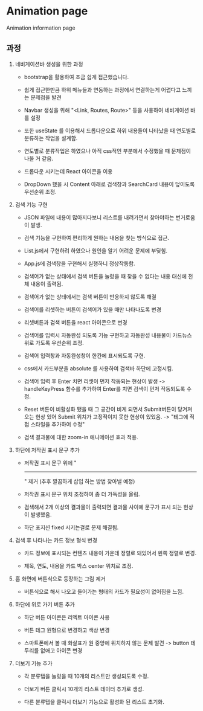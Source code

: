 # Animation page

Animation information page

## 과정

1. 네비게이션바 생성을 위한 과정

   - bootstrap을 활용하여 조금 쉽게 접근했습니다.

   - 쉽게 접근한만큼 하위 메뉴들과 연동하는 과정에서 연결하는게 어렵다고 느끼는 문제점을 발견

   - Navbar 생성을 위해 "<Link, Routes, Route>" 등을 사용하여 네비게이션 바를 설정

   - 또한 useState 를 이용해서 드롭다운으로 하위 내용들이 나타났을 때 연도별로 분류하는 작업을 설계함.

   - 연도별로 분류작업은 하였으나 아직 css적인 부분에서 수정했을 때 문제점이 나올 거 같음.

   - 드롭다운 시키는데 React 아이콘을 이용

   - DropDown 했을 시 Content 아래로 검색창과 SearchCard 내용이 덮이도록 우선순위 조정.

2. 검색 기능 구현

   - JSON 파일에 내용이 많아지다보니 리스트를 내려가면서 찾아야하는 번거로움이 발생.

   - 검색 기능을 구현하여 편리하게 원하는 내용을 찾는 방식으로 접근.

   - List.js에서 구현하려 하였으나 원인을 알기 어려운 문제에 부딪힘.

   - App.js에 검색창을 구현해서 실행하니 정상작동함.

   - 검색어가 없는 상태에서 검색 버튼을 눌렀을 때 찾을 수 없다는 내용 대신에 전체 내용이 출력됨.

   - 검색어가 없는 상태에서는 검색 버튼이 반응하지 않도록 해결

   - 검색어를 리셋하는 버튼이 검색어가 있을 때만 나타나도록 변경

   - 리셋버튼과 검색 버튼을 react 아이콘으로 변경

   - 검색어를 입력시 자동완성 되도록 기능 구현하고 자동완성 내용물이 카드뉴스 위로 가도록 우선순위 조정.

   - 검색어 입력창과 자동완성창이 한칸에 표시되도록 구현.

   - css에서 카드부분을 absolute 를 사용하여 검색바 하단에 고정시킴.

   - 검색어 입력 후 Enter 치면 리셋이 먼저 작동되는 현상이 발생 -> handleKeyPress 함수를 추가하여 Enter를 치면 검색이 먼저 작동되도록 수정.

   - Reset 버튼이 비활성화 됐을 때 그 공간이 비게 되면서 Submit버튼이 당겨져 오는 현상 있어 Submit 위치가 고정적이지 못한 현상이 있었음. -> "<span>테그에 직접 스타일을 추가하여 수정"

   - 검색 결과물에 대한 zoom-in 애니메이션 효과 적용.

3. 하단에 저작권 표시 문구 추가

   - 저작권 표시 문구 위에 "<hr />" 제거 (추후 깔끔하게 삽입 하는 방법 찾아낼 예정)

   - 저작권 표시 문구 위치 조정하여 좀 더 가독성을 올림.

   - 검색해서 2개 이상의 결과물이 출력되면 결과물 사이에 문구가 표시 되는 현상이 발생했음.

   - 하단 포지션 fixed 시키는걸로 문제 해결됨.

4. 검색 후 나타나는 카드 정보 형식 변경

   - 카드 정보에 표시되는 컨텐츠 내용이 가운데 정렬로 돼있어서 왼쪽 정렬로 변경.

   - 제목, 연도, 내용을 카드 박스 center 위치로 조정.

5. 홈 화면에 버튼식으로 등장하는 그림 제거

   - 버튼식으로 해서 나오고 들어가는 형태의 카드가 필요성이 없어짐을 느낌.

6. 하단에 위로 가기 버튼 추가

   - 하단 버튼 아이콘은 리엑트 아이콘 사용

   - 버튼 테그 원형으로 변경하고 색상 변경

   - 스마트폰에서 볼 때 화살표가 원 중앙에 위치하지 않는 문제 발견 -> button 테두리를 없애고 아이콘 변경

7. 더보기 기능 추가

   - 각 분류탭을 눌렀을 때 10개의 리스트만 생성되도록 수정.

   - 더보기 버튼 클릭시 10개의 리스트 데이터 추가로 생성.

   - 다른 분류탭을 클릭시 더보기 기능으로 활성화 된 리스트 초기화.
